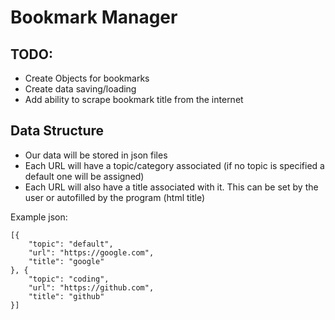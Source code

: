 # Bookmark Manager

## TODO:
- Create Objects for bookmarks
- Create data saving/loading
- Add ability to scrape bookmark title from the internet

## Data Structure
- Our data will be stored in json files 
- Each URL will have a topic/category associated (if no topic is specified a default one will be assigned)
- Each URL will also have a title associated with it. This can be set by the user or autofilled by the program (html title)

Example json:
```
[{
	"topic": "default",
	"url": "https://google.com",
	"title": "google"
}, {
	"topic": "coding",
	"url": "https://github.com",
	"title": "github"
}]
```
